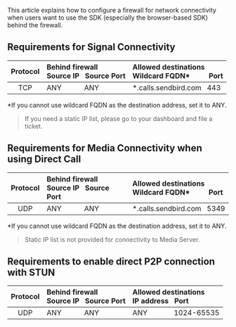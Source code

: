 This article explains how to configure a firewall for network connectivity when users want to use the SDK (especially the browser-based SDK) behind the firewall.

## Requirements for Signal Connectivity
|Protocol|Behind firewall<br>Source IP&nbsp;&nbsp;&nbsp;Source Port                     |Allowed destinations<br>Wildcard FQDN*&nbsp;&nbsp;&nbsp;&nbsp;&nbsp;&nbsp;&nbsp;&nbsp;&nbsp;&nbsp;Port|
|:------:|:-----------------------------------------------------------------------------|:----------------------------------------------------------------------------------------------------|
|TCP     |ANY&nbsp;&nbsp;&nbsp;&nbsp;&nbsp;&nbsp;&nbsp;&nbsp;&nbsp;&nbsp;&nbsp;&nbsp;ANY|*.calls.sendbird.com&nbsp;&nbsp;&nbsp;443                                                            |

*If you cannot use wildcard FQDN as the destination address, set it to ANY.
 
> If you need a static IP list, please go to your dashboard and file a ticket.

## Requirements for Media Connectivity when using Direct Call
|Protocol|Behind firewall<br>Source IP&nbsp;&nbsp;&nbsp;Source Port                     |Allowed destinations<br>Wildcard FQDN*&nbsp;&nbsp;&nbsp;&nbsp;&nbsp;&nbsp;&nbsp;&nbsp;&nbsp;&nbsp;Port|
|:------:|:-----------------------------------------------------------------------------|:----------------------------------------------------------------------------------------------------|
|UDP     |ANY&nbsp;&nbsp;&nbsp;&nbsp;&nbsp;&nbsp;&nbsp;&nbsp;&nbsp;&nbsp;&nbsp;&nbsp;ANY|*.calls.sendbird.com&nbsp;&nbsp;&nbsp;5349                                                           |

*If you cannot use wildcard FQDN as the destination address, set it to ANY.

> Static IP list is not provided for connectivity to Media Server.

## Requirements to enable direct P2P connection with STUN
|Protocol|Behind firewall<br>Source IP&nbsp;&nbsp;&nbsp;Source Port                     |Allowed destinations<br>IP address&nbsp;&nbsp;&nbsp;Port|
|:------:|:-----------------------------------------------------------------------------|:------------------------------------------------------------------------------------------------|
|UDP     |ANY&nbsp;&nbsp;&nbsp;&nbsp;&nbsp;&nbsp;&nbsp;&nbsp;&nbsp;&nbsp;&nbsp;&nbsp;ANY|ANY&nbsp;&nbsp;&nbsp;&nbsp;&nbsp;&nbsp;&nbsp;&nbsp;&nbsp;&nbsp;&nbsp;&nbsp;&nbsp;&nbsp;1024-65535|

